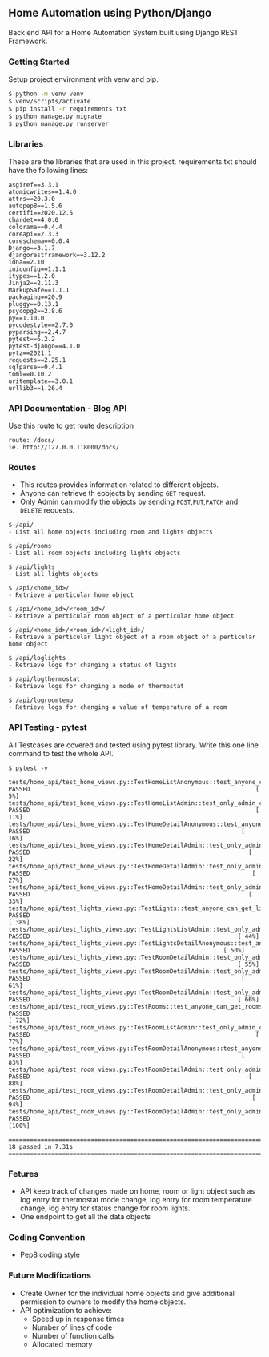 ## Home Automation using Python/Django 

Back end API for a Home Automation System built using Django REST Framework.

### Getting Started

Setup project environment with venv and pip.

```sh
$ python -m venv venv
$ venv/Scripts/activate
$ pip install -r requirements.txt
$ python manage.py migrate
$ python manage.py runserver
```

### Libraries

These are the libraries that are used in this project.
requirements.txt should have the following lines:

```
asgiref==3.3.1
atomicwrites==1.4.0
attrs==20.3.0
autopep8==1.5.6
certifi==2020.12.5
chardet==4.0.0
colorama==0.4.4
coreapi==2.3.3
coreschema==0.0.4
Django==3.1.7
djangorestframework==3.12.2
idna==2.10
iniconfig==1.1.1
itypes==1.2.0
Jinja2==2.11.3
MarkupSafe==1.1.1
packaging==20.9
pluggy==0.13.1
psycopg2==2.8.6
py==1.10.0
pycodestyle==2.7.0
pyparsing==2.4.7
pytest==6.2.2
pytest-django==4.1.0
pytz==2021.1
requests==2.25.1
sqlparse==0.4.1
toml==0.10.2
uritemplate==3.0.1
urllib3==1.26.4
```
### API Documentation - Blog API

Use this route to get route description

```
route: /docs/
ie. http://127.0.0.1:8000/docs/
```

### Routes

- This routes provides information related to different objects.
- Anyone can retrieve th eobjects by sending `GET` request.
- Only Admin can modify the objects by sending `POST`,`PUT`,`PATCH`
and `DELETE` requests.

```
$ /api/
- List all home objects including room and lights objects 

$ /api/rooms
- List all room objects including lights objects 

$ /api/lights
- List all lights objects

$ /api/<home_id>/
- Retrieve a perticular home object 

$ /api/<home_id>/<room_id>/
- Retrieve a perticular room object of a perticular home object

$ /api/<home_id>/<room_id>/<light_id>/
- Retrieve a perticular light object of a room object of a perticular home object

$ /api/loglights
- Retrieve logs for changing a status of lights

$ /api/logthermostat
- Retrieve logs for changing a mode of thermostat

$ /api/logroomtemp
- Retrieve logs for changing a value of temperature of a room
```

### API Testing - pytest

All Testcases are covered and tested using pytest library.
Write this one line command to test the whole API.
```
$ pytest -v

tests/home_api/test_home_views.py::TestHomeListAnonymous::test_anyone_can_get_home_list PASSED                                                               [  5%] 
tests/home_api/test_home_views.py::TestHomeListAdmin::test_only_admin_can_post_new_home PASSED                                                               [ 11%] 
tests/home_api/test_home_views.py::TestHomeDetailAnonymous::test_anyone_can_get_home_detail PASSED                                                           [ 16%] 
tests/home_api/test_home_views.py::TestHomeDetailAdmin::test_only_admin_can_delete_a_home PASSED                                                             [ 22%] 
tests/home_api/test_home_views.py::TestHomeDetailAdmin::test_only_admin_can_patch_a_home PASSED                                                              [ 27%] 
tests/home_api/test_home_views.py::TestHomeDetailAdmin::test_only_admin_can_update_a_home PASSED                                                             [ 33%] 
tests/home_api/test_lights_views.py::TestLights::test_anyone_can_get_lights_list PASSED                                                                      [ 38%]
tests/home_api/test_lights_views.py::TestLightsListAdmin::test_only_admin_can_post_new_light PASSED                                                          [ 44%]
tests/home_api/test_lights_views.py::TestLightsDetailAnonymous::test_anyone_can_get_light_detail PASSED                                                      [ 50%]
tests/home_api/test_lights_views.py::TestRoomDetailAdmin::test_only_admin_can_delete_a_light PASSED                                                          [ 55%]
tests/home_api/test_lights_views.py::TestRoomDetailAdmin::test_only_admin_can_patch_a_light PASSED                                                           [ 61%]
tests/home_api/test_lights_views.py::TestRoomDetailAdmin::test_only_admin_can_update_a_light PASSED                                                          [ 66%]
tests/home_api/test_room_views.py::TestRooms::test_anyone_can_get_rooms_list PASSED                                                                          [ 72%]
tests/home_api/test_room_views.py::TestRoomListAdmin::test_only_admin_can_post_new_room PASSED                                                               [ 77%]
tests/home_api/test_room_views.py::TestRoomDetailAnonymous::test_anyone_can_get_room_detail PASSED                                                           [ 83%]
tests/home_api/test_room_views.py::TestRoomDetailAdmin::test_only_admin_can_delete_a_room PASSED                                                             [ 88%]
tests/home_api/test_room_views.py::TestRoomDetailAdmin::test_only_admin_can_patch_a_room PASSED                                                              [ 94%]
tests/home_api/test_room_views.py::TestRoomDetailAdmin::test_only_admin_can_update_a_room PASSED                                                             [100%]

======================================================================= 18 passed in 7.31s ========================================================================
```

### Fetures

- API keep track of changes made on home, room or light object such as
log entry for thermostat mode change, log entry for room temperature change,
log entry for status change for room lights.
- One endpoint to get all the data objects

### Coding Convention

- Pep8 coding style

### Future Modifications

- Create Owner for the individual home objects and
give additional permission to owners to modify the home objects. 
- API optimization to achieve:
    - Speed up in response times
    - Number of lines of code
    - Number of function calls
    - Allocated memory